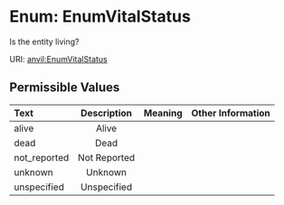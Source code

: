 
# Enum: EnumVitalStatus

Is the entity living?

URI: [anvil:EnumVitalStatus](https://anvilproject.org/acr-harmonized-data-model/EnumVitalStatus)


## Permissible Values

| Text | Description | Meaning | Other Information |
| :--- | :---: | :---: | ---: |
| alive | Alive |  |  |
| dead | Dead |  |  |
| not_reported | Not Reported |  |  |
| unknown | Unknown |  |  |
| unspecified | Unspecified |  |  |

